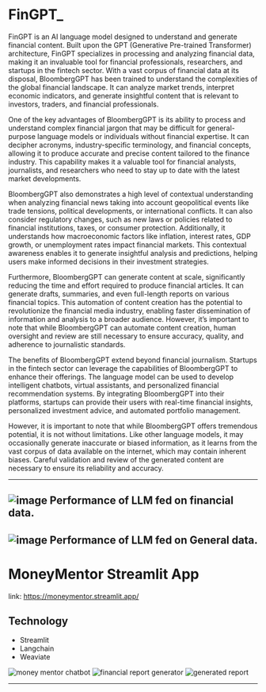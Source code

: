 # FinGPT_
FinGPT is an AI language model designed to understand and generate financial content. Built upon the GPT (Generative Pre-trained Transformer) architecture, FinGPT specializes in processing and analyzing financial data, making it an invaluable tool for financial professionals, researchers, and startups in the fintech sector.
With a vast corpus of financial data at its disposal, BloombergGPT has been trained to understand the complexities of the global financial landscape. It can analyze market trends, interpret economic indicators, and generate insightful content that is relevant to investors, traders, and financial professionals.

One of the key advantages of BloombergGPT is its ability to process and understand complex financial jargon that may be difficult for general-purpose language models or individuals without financial expertise. It can decipher acronyms, industry-specific terminology, and financial concepts, allowing it to produce accurate and precise content tailored to the finance industry. This capability makes it a valuable tool for financial analysts, journalists, and researchers who need to stay up to date with the latest market developments.

BloombergGPT also demonstrates a high level of contextual understanding when analyzing financial news taking into account geopolitical events like trade tensions, political developments, or international conflicts. It can also consider regulatory changes, such as new laws or policies related to financial institutions, taxes, or consumer protection. Additionally, it understands how macroeconomic factors like inflation, interest rates, GDP growth, or unemployment rates impact financial markets. This contextual awareness enables it to generate insightful analysis and predictions, helping users make informed decisions in their investment strategies.

Furthermore, BloombergGPT can generate content at scale, significantly reducing the time and effort required to produce financial articles. It can generate drafts, summaries, and even full-length reports on various financial topics. This automation of content creation has the potential to revolutionize the financial media industry, enabling faster dissemination of information and analysis to a broader audience. However, it’s important to note that while BloombergGPT can automate content creation, human oversight and review are still necessary to ensure accuracy, quality, and adherence to journalistic standards.

The benefits of BloombergGPT extend beyond financial journalism. Startups in the fintech sector can leverage the capabilities of BloombergGPT to enhance their offerings. The language model can be used to develop intelligent chatbots, virtual assistants, and personalized financial recommendation systems. By integrating BloombergGPT into their platforms, startups can provide their users with real-time financial insights, personalized investment advice, and automated portfolio management.

However, it is important to note that while BloombergGPT offers tremendous potential, it is not without limitations. Like other language models, it may occasionally generate inaccurate or biased information, as it learns from the vast corpus of data available on the internet, which may contain inherent biases. Careful validation and review of the generated content are necessary to ensure its reliability and accuracy.

-------------------
![image](https://github.com/samkamau81/FinGPT_/assets/63351043/9f318674-6bc7-4dcd-be1d-8559c3776e1a)
Performance of LLM fed on financial data.
-------------------
![image](https://github.com/samkamau81/FinGPT_/assets/63351043/0e19a88c-acc5-4658-9dc4-e099d39dd358) 
Performance of LLM fed on General data.
------------------

# MoneyMentor Streamlit App
link: https://moneymentor.streamlit.app/ 

## Technology 
- Streamlit
- Langchain
- Weaviate

![money mentor chatbot](https://github.com/samkamau81/FinGPT_/assets/63351043/2193b782-8607-4ca1-9b14-924667bcf289)
![financial report generator](https://github.com/samkamau81/FinGPT_/assets/63351043/9cfbcb42-a0ea-4ae8-8d26-6733835b4b51)
![generated report](https://github.com/samkamau81/FinGPT_/assets/63351043/c79f75cc-2228-46fe-88cf-08cfa793bff9)


-----------------
